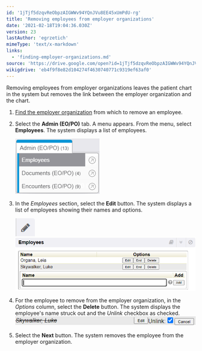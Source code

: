 ```yaml
---
id: '1jTjf5dzqvReObpzAIGWWv94YQnJVu8EE45xUmPdU-rg'
title: 'Removing employees from employer organizations'
date: '2021-02-18T19:04:36.030Z'
version: 23
lastAuthor: 'egrzetich'
mimeType: 'text/x-markdown'
links:
  - 'finding-employer-organizations.md'
source: 'https://drive.google.com/open?id=1jTjf5dzqvReObpzAIGWWv94YQnJVu8EE45xUmPdU-rg'
wikigdrive: 'eb4f9f8e82d104274f4630740771c9319ef63af0'
---
```

Removing employees from employer organizations leaves the patient chart in the system but removes the link between the employer organization and the chart.
1. [Find the employer organization](finding-employer-organizations.md) from which to remove an employee.
2. Select the <strong>Admin (EO/PO)</strong> tab. A menu appears. From the menu, select <strong>Employees</strong>. The system displays a list of employees.

   <img src="removing-employees-from-employer-organizations.assets/10000000000000E0000000939AB53CC97E68DAFB.png" />
3. In the <em>Employees</em> section, select the <strong>Edit</strong> button. The system displays a list of employees showing their names and options.

   <img src="removing-employees-from-employer-organizations.assets/10000000000000340000003076FFC6355C947296.png" />

   <img src="removing-employees-from-employer-organizations.assets/100000000000028F000000C3A8F93D570EBDE6F9.png" />

4. For the employee to remove from the employer organization, in the <em>Options</em> column, select the <strong>Delete</strong> button. The system displays the employee's name struck out and the <em>Unlink</em> checkbox as checked. <img src="removing-employees-from-employer-organizations.assets/10000000000001FF0000001A13AE26B821C6C2B1.png" />
5. Select the <strong>Next</strong> button. The system removes the employee from the employer organization.
